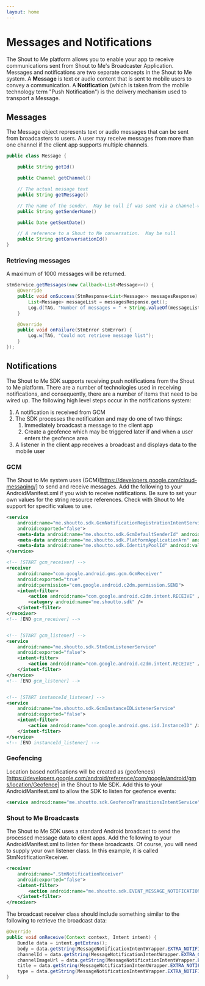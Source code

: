 ```yaml
---
layout: home
---
```


# Messages and Notifications

The Shout to Me platform allows you to enable your app to receive communications sent from Shout to Me's Broadcaster
Application.  Messages and notifications are two separate concepts in the Shout to Me system.  A **Message** is text or
audio content that is sent to mobile users to convey a communication.  A **Notification** (which is taken from the mobile
technology term "Push Notification") is the delivery mechanism used to transport a Message.

## Messages
The Message object represents text or audio messages that can be sent from broadcasters to users.  A
user may receive messages from more than one channel if the client app supports multiple channels.

```java
public class Message {

    public String getId()

    public Channel getChannel()

    // The actual message text
    public String getMessage()

    // The name of the sender.  May be null if was sent via a channel-wide notification
    public String getSenderName()

    public Date getSentDate()

    // A reference to a Shout to Me conversation.  May be null
    public String getConversationId()
}
```

### Retrieving messages

A maximum of 1000 messages will be returned.

```java
stmService.getMessages(new Callback<List<Message>>() {
    @Override
    public void onSuccess(StmResponse<List<Message>> messagesResponse) {
        List<Message> messageList = messagesResponse.get();
        Log.d(TAG, "Number of messages = " + String.valueOf(messageList.size()));
    }

    @Override
    public void onFailure(StmError stmError) {
        Log.w(TAG, "Could not retrieve message list");
    }
});
```

## Notifications
The Shout to Me SDK supports receiving push notifications from the Shout to Me platform.  There are a number of technologies used in receiving notifications, and consequently, there are a number of items that need to be wired up. The following high level steps occur in the notifications system:

1. A notification is received from GCM
2. The SDK processes the notification and may do one of two things:
    1. Immediately broadcast a message to the client app
    2. Create a geofence which may be triggered later if and when a user enters the geofence area
3. A listener in the client app receives a broadcast and displays data to the mobile user

### GCM
The Shout to Me system uses (GCM)[https://developers.google.com/cloud-messaging/] to send and receive messages. Add the following to your AndroidManifest.xml if you wish to receive notifications.  Be sure to set your own values for the string resource references.  Check with Shout to Me support for specific values to use.

```xml
<service
    android:name="me.shoutto.sdk.GcmNotificationRegistrationIntentService"
    android:exported="false">
    <meta-data android:name="me.shoutto.sdk.GcmDefaultSenderId" android:value="@string/gcm_default_sender_id" />
    <meta-data android:name="me.shoutto.sdk.PlatformApplicationArn" android:value="@string/platform_application_arn" />
    <meta-data android:name="me.shoutto.sdk.IdentityPoolId" android:value="@string/identity_pool_id" />
</service>

<!-- [START gcm_receiver] -->
<receiver
    android:name="com.google.android.gms.gcm.GcmReceiver"
    android:exported="true"
    android:permission="com.google.android.c2dm.permission.SEND">
    <intent-filter>
        <action android:name="com.google.android.c2dm.intent.RECEIVE" />
        <category android:name="me.shoutto.sdk" />
    </intent-filter>
</receiver>
<!-- [END gcm_receiver] -->


<!-- [START gcm_listener] -->
<service
    android:name="me.shoutto.sdk.StmGcmListenerService"
    android:exported="false">
    <intent-filter>
        <action android:name="com.google.android.c2dm.intent.RECEIVE" />
    </intent-filter>
</service>
<!-- [END gcm_listener] -->


<!-- [START instanceId_listener] -->
<service
    android:name="me.shoutto.sdk.GcmInstanceIDListenerService"
    android:exported="false">
    <intent-filter>
        <action android:name="com.google.android.gms.iid.InstanceID" />
    </intent-filter>
</service>
<!-- [END instanceId_listener] -->
```

### Geofencing
Location based notifications will be created as (geofences)[https://developers.google.com/android/reference/com/google/android/gms/location/Geofence] in the Shout to Me SDK.  Add this to your AndroidManifest.xml to allow the SDK to listen for geofence events:

```xml
<service android:name="me.shoutto.sdk.GeofenceTransitionsIntentService" />
```

### Shout to Me Broadcasts
The Shout to Me SDK uses a standard Android broadcast to send the processed message data to client apps.  Add the following to your AndroidManifest.xml to listen for these broadcasts.  Of course, you will need to supply your own listener class. In this example, it is called StmNotificationReceiver.

```xml
<receiver
    android:name=".StmNotificationReceiver"
    android:exported="false">
    <intent-filter>
        <action android:name="me.shoutto.sdk.EVENT_MESSAGE_NOTIFICATION_RECEIVED" />
    </intent-filter>
</receiver>
```

The broadcast receiver class should include something similar to the following to retrieve the broadcast data:

```java
@Override
public void onReceive(Context context, Intent intent) {
    Bundle data = intent.getExtras();
    body = data.getString(MessageNotificationIntentWrapper.EXTRA_NOTIFICATION_BODY);
    channelId = data.getString(MessageNotificationIntentWrapper.EXTRA_CHANNEL_ID);
    channelImageUrl = data.getString(MessageNotificationIntentWrapper.EXTRA_CHANNEL_IMAGE_URL);
    title = data.getString(MessageNotificationIntentWrapper.EXTRA_NOTIFICATION_TITLE);
    type = data.getString(MessageNotificationIntentWrapper.EXTRA_NOTIFICATION_TYPE);
}
```